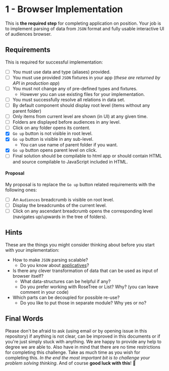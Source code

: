 # 1 - Browser Implementation

This is **the required step** for completing application on position.
Your job is to implement parsing of data from `JSON` format and fully usable interactive UI of audiences browser.

## Requirements

This is required for successful implementation:

- [ ] You must use data and type (aliases) provided.
- [ ] You must use provided `JSON` fixtures in your app (_these are returned by API in production app_)
- [ ] You must not change any of pre-defined types and fixtures.
  - However you can use existing files for your implementation.
- [ ] You must successfully resolve all relations in data set.
- [ ] By default component should display root level (items without any parent folder)
- [ ] Only items from current level are shown (in UI) at any given time.
- [ ] Folders are displayed before audiences in any level.
- [ ] Click on any folder opens its content.
- [x] `Go up` button is not visible in root level.
- [x] `Go up` button is visible in any sub-level.
  - You can use name of parent folder if you want.
- [x] `Go up` button opens parent level on click.
- [ ] Final solution should be compilable to html app or should contain HTML and source compilable to JavaScript included in HTML.

#### Proposal

My proposal is to replace the `Go up` button related requirements with the following ones:

- [ ] An `Audiences` breadcrumb is visible on root level.
- [ ] Display the breadcrumbs of the current level.
- [ ] Click on any ascendant breadcrumb opens the corresponding level (navigates up/upwards in the tree of folders).

## Hints

These are the things you might consider thinking about before you start with your implementation:

- How to make `JSON` parsing scalable?
  - Do you know about [applicatives](https://toast.al/posts/2016-08-12-elm-applicatives-and-json-decoders.html)?
- Is there any clever transformation of data that can be used as input of browser itself?
  - What data-structures can be helpful if any?
  - Do you prefer working with RoseTree or List? Why? (you can leave comment in your code)
- Which parts can be decoupled for possible re-use?
  - Do you like to put those in separate module? Why yes or no?

## Final Words

Please don't be afraid to ask (using email or by opening issue in this repository) if anything is not clear,
can be improved in this documents or if you're just simply stuck with anything.
We are happy to provide any help to degree we are able to. Also have in mind that there are no time restrictions for completing this challenge.
Take as much time as you wish for completing this. _In the end the most important bit is to challenge your problem solving thinking_.
And of course **good luck with this**! :rocket:
